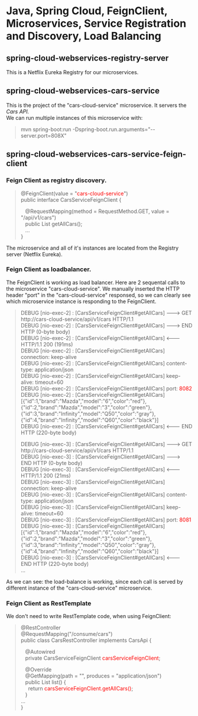 # Java, Spring Cloud, FeignClient, Microservices, Service Registration and Discovery, Load Balancing

## spring-cloud-webservices-registry-server
This is a Netflix Eureka Registry for our microservices.

## spring-cloud-webservices-cars-service
This is the project of the "cars-cloud-service" microservice. It servers the _Cars API._   
We can run multiple instances of this microservice with:  
>  mvn spring-boot:run -Dspring-boot.run.arguments="--server.port=808X"

## spring-cloud-webservices-cars-service-feign-client

### Feign Client as registry discovery.

> @FeignClient(value = "<span style='color:red'>cars-cloud-service</span>")  
  public interface CarsServiceFeignClient {  
>  
> &nbsp;&nbsp; @RequestMapping(method = RequestMethod.GET, value = "/api/v1/cars")  
  &nbsp;&nbsp; public List<Car> getAllCars();  
>  &nbsp;&nbsp; ...  
}  

The microservice and all of it's instances are located from the Registry server (Netflix Eureka).

### Feign Client as loadbalancer.

The FeignClient is working as load balancer. Here are 2 sequental calls to the microservice "cars-cloud-service". We manually inserted the HTTP header "port" in the "cars-cloud-service" responsed, so we can clearly see which microservice instance is responding to the FeignClient.

>DEBUG [nio-exec-2] : [CarsServiceFeignClient#getAllCars] ---> GET http://cars-cloud-service/api/v1/cars HTTP/1.1  
DEBUG [nio-exec-2] : [CarsServiceFeignClient#getAllCars] ---> END HTTP (0-byte body)  
DEBUG [nio-exec-2] : [CarsServiceFeignClient#getAllCars] <--- HTTP/1.1 200 (191ms)  
DEBUG [nio-exec-2] : [CarsServiceFeignClient#getAllCars] connection: keep-alive  
DEBUG [nio-exec-2] : [CarsServiceFeignClient#getAllCars] content-type: application/json  
DEBUG [nio-exec-2] : [CarsServiceFeignClient#getAllCars] keep-alive: timeout=60  
DEBUG [nio-exec-2] : [CarsServiceFeignClient#getAllCars] port: <span style='color:red'>8082</span>  
DEBUG [nio-exec-2] : [CarsServiceFeignClient#getAllCars] [{"id":1,"brand":"Mazda","model":"6","color":"red"},{"id":2,"brand":"Mazda","model":"3","color":"green"},{"id":3,"brand":"Infinity","model":"Q50","color":"gray"},{"id":4,"brand":"Infinity","model":"Q60","color":"black"}]  
DEBUG [nio-exec-2] : [CarsServiceFeignClient#getAllCars] <--- END HTTP (220-byte body)  
>  
>DEBUG [nio-exec-3] : [CarsServiceFeignClient#getAllCars] ---> GET http://cars-cloud-service/api/v1/cars HTTP/1.1  
DEBUG [nio-exec-3] : [CarsServiceFeignClient#getAllCars] ---> END HTTP (0-byte body)  
DEBUG [nio-exec-3] : [CarsServiceFeignClient#getAllCars] <--- HTTP/1.1 200 (21ms)  
DEBUG [nio-exec-3] : [CarsServiceFeignClient#getAllCars] connection: keep-alive  
DEBUG [nio-exec-3] : [CarsServiceFeignClient#getAllCars] content-type: application/json  
DEBUG [nio-exec-3] : [CarsServiceFeignClient#getAllCars] keep-alive: timeout=60  
DEBUG [nio-exec-3] : [CarsServiceFeignClient#getAllCars] port: <span style='color:red'>8081</span>  
DEBUG [nio-exec-3] : [CarsServiceFeignClient#getAllCars] [{"id":1,"brand":"Mazda","model":"6","color":"red"},{"id":2,"brand":"Mazda","model":"3","color":"green"},{"id":3,"brand":"Infinity","model":"Q50","color":"gray"},{"id":4,"brand":"Infinity","model":"Q60","color":"black"}]  
DEBUG [nio-exec-3] : [CarsServiceFeignClient#getAllCars] <--- END HTTP (220-byte body)  
> ...

As we can see: the load-balance is working, since each call is served by different instance of the "cars-cloud-service" microservice.

### Feign Client as RestTemplate

We don't need to write RestTemplate code, when using FeignClient:
> @RestController  
  @RequestMapping("/consume/cars")  
  public class CarsRestController implements CarsApi {  
>  
> &nbsp;&nbsp; @Autowired  
  &nbsp;&nbsp; private CarsServiceFeignClient <span style='color:red'>carsServiceFeignClient</span>;  
>  
> &nbsp;&nbsp; @Override  
  &nbsp;&nbsp; @GetMapping(path = "", produces = "application/json")  
  &nbsp;&nbsp; public List<Car> list() {  
  &nbsp;&nbsp;&nbsp;&nbsp;   return <span style='color:red'>carsServiceFeignClient.getAllCars()</span><span>;</span>  
  &nbsp;&nbsp; }  
> ...  
  }
